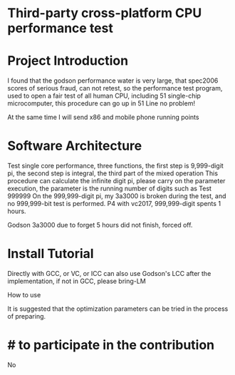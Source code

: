 # Third-party cross-platform CPU performance test
# Project Introduction
I found that the godson performance water is very large, that spec2006 scores of serious fraud, can not retest, so the performance test program, used to open a fair test of all human CPU, including 51 single-chip microcomputer, this procedure can go up in 51 Line no problem!

At the same time I will send x86 and mobile phone running points
# Software Architecture
Test single core performance, three functions, the first step is 9,999-digit pi, the second step is integral, the third part of the mixed operation
This procedure can calculate the infinite digit pi, please carry on the parameter execution, the parameter is the running number of digits
such as Test 999999
On the 999,999-digit pi, my 3a3000 is broken during the test, and no 999,999-bit test is performed. P4 with vc2017, 999,999-digit spents 1 hours.

Godson 3a3000 due to forget 5 hours did not finish, forced off.

# Install Tutorial

Directly with GCC, or VC, or ICC can also use Godson's LCC after the implementation, if not in GCC, please bring-LM

How to use

It is suggested that the optimization parameters can be tried in the process of preparing.

# # to participate in the contribution

No
